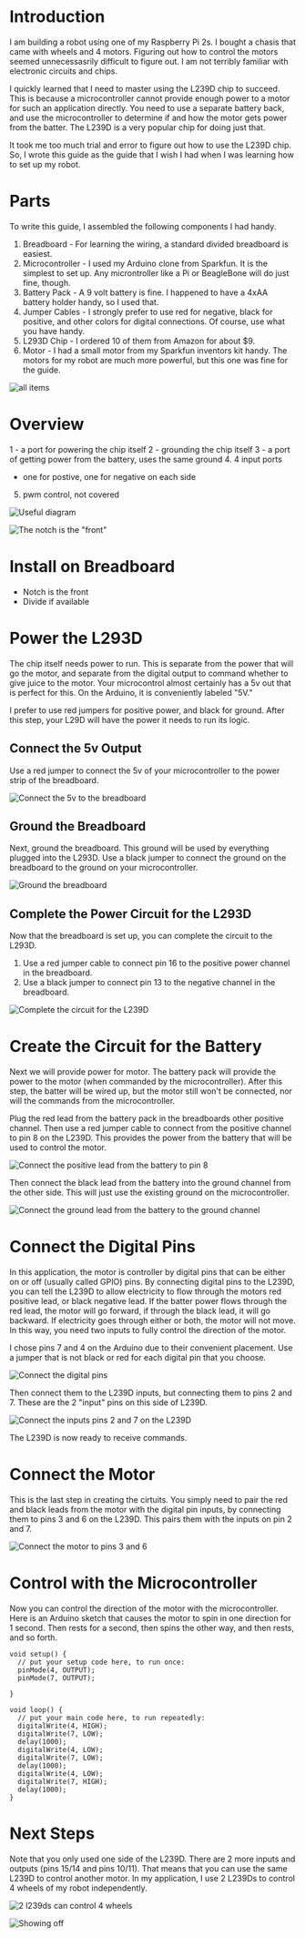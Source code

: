 # Introduction
I am building a robot using one of my Raspberry Pi 2s. I bought a chasis that came with wheels and 4 motors. Figuring out how to control the motors seemed unnecessasrily difficult to figure out. I am not terribly familiar with electronic circuits and chips. 

I quickly learned that I need to master using the L239D chip to succeed. This is because a microcontroller cannot provide enough power to a motor for such an application directly. You need to use a separate battery back, and use the microcontroller to determine if and how the motor gets power from the batter. The L239D is a very popular chip for doing just that.

It took me too much trial and error to figure out how to use the L239D chip. So, I wrote this guide as the guide that I wish I had when I was learning how to set up my robot.

# Parts
To write this guide, I assembled the following components I had handy.

 1. Breadboard - For learning the wiring, a standard divided breadboard is easiest.
 2. Microcontroller - I used my Arduino clone from Sparkfun. It is the simplest to set up. Any microntroller like a Pi or BeagleBone will do just fine, though.
 3. Battery Pack - A 9 volt battery is fine. I happened to have a 4xAA battery holder handy, so I used that. 
 4. Jumper Cables - I strongly prefer to use red for negative, black for positive, and other colors for digital connections. Of course, use what you have handy.
 5. L293D Chip - I ordered 10 of them from Amazon for about $9.
 6. Motor - I had a small motor from my Sparkfun inventors kit handy. The motors for my robot are much more powerful, but this one was fine for the guide.

![all items](Photos/parts.jpg)

# Overview
1 - a port for powering the chip itself
2 - grounding the chip itself
3 - a port of getting power from the battery, uses the same ground
4. 4 input ports
 - one for postive, one for negative on each side
5. pwm control, not covered


![Useful diagram](https://i2.wp.com/robotin.net/wp-content/uploads/2011/07/L293D-pin-out.gif)

![The notch is the "front"](Photos/orientation.jpg)

# Install on Breadboard
 * Notch is the front
 * Divide if available


# Power the L293D
The chip itself needs power to run. This is separate from the power that will go the motor, and separate from the digital output to command whether to give juice to the motor. Your microcontrol almost certainly has a 5v out that is perfect for this. On the Arduino, it is conveniently labeled "5V."

I prefer to use red jumpers for positive power, and black for ground. After this step, your L29D will have the power it needs to run its logic.

## Connect the 5v Output
Use a red jumper to connect the 5v of your microcontroller to the power strip of the breadboard. 

![Connect the 5v to the breadboard](Photos/5v-breadboard.jpg)

## Ground the Breadboard
Next, ground the breadboard. This ground will be used by everything plugged into the L293D. Use a black jumper to connect the ground on the breadboard to the ground on your microcontroller.

![Ground the breadboard](Photos/ground-breadboard.jpg)

## Complete the Power Circuit for the L293D
Now that the breadboard is set up, you can complete the circuit to the L293D.
1. Use a red jumper cable to connect pin 16 to the positive power channel in the breadboard.
2. Use a black jumper to connect pin 13 to the negative channel in the breadboard.


![Complete the circuit for the L239D](Photos/5v-circuit.jpg)

# Create the Circuit for the Battery
Next we will provide power for motor. The battery pack will provide the power to the motor (when commanded by the microcontroller). After this step, the batter will be wired up, but the motor still won't be connected, nor will the commands from the microcontroller.

Plug the red lead from the battery pack in the breadboards other positive channel. Then use a red jumper cable to connect from the positive channel to pin 8 on the L239D. This provides the power from the battery that will be used to control the motor.

![Connect the positive lead from the battery to pin 8](Photos/battery-in.jpg)

Then connect the black lead from the battery into the ground channel from the other side. This will just use the existing ground on the microcontroller.

![Connect the ground lead from the battery to the ground channel](Photos/battery-circuit.jpg)

# Connect the Digital Pins
In this application, the motor is controller by digital pins that can be either on or off (usually called GPIO) pins. By connecting digital pins to the L239D, you can tell the L239D to allow electricity to flow through the motors red positive lead, or black negative lead. If the batter power flows through the red lead, the motor will go forward, if through the black lead, it will go backward. If electricity goes through either or both, the motor will not move. In this way, you need two inputs to fully control the direction of the motor.

I chose pins 7 and 4 on the Arduino due to their convenient placement. Use a jumper that is not black or red for each digital pin that you choose. 

![Connect the digital pins](Photos/digital-pins.jpg)

Then connect them to the L239D inputs, but connecting them to pins 2 and 7. These are the 2 "input" pins on this side of L239D.

![Connect the inputs pins 2 and 7 on the L239D](Photos/inputs.jpg)

The L239D is now ready to receive commands.

# Connect the Motor
This is the last step in creating the cirtuits. You simply need to pair the red and black leads from the motor with the digital pin inputs, by connecting them to pins 3 and 6 on the L239D. This pairs them with the inputs on pin 2 and 7.

![Connect the motor to pins 3 and 6](Photos/motor-connected.jpg)

# Control with the Microcontroller
Now you can control the direction of the motor with the microcontroller. Here is an Arduino sketch that causes the motor to spin in one direction for 1 second. Then rests for a second, then spins the other way, and then rests, and so forth.

```
void setup() {
  // put your setup code here, to run once:
  pinMode(4, OUTPUT);
  pinMode(7, OUTPUT);

}

void loop() {
  // put your main code here, to run repeatedly:
  digitalWrite(4, HIGH);
  digitalWrite(7, LOW);
  delay(1000);
  digitalWrite(4, LOW);
  digitalWrite(7, LOW);
  delay(1000);
  digitalWrite(4, LOW);
  digitalWrite(7, HIGH);
  delay(1000);
}
```

# Next Steps
Note that you only used one side of the L239D. There are 2 more inputs and outputs (pins 15/14 and pins 10/11). That means that you can use the same L239D to control another motor. In my application, I use 2 L239Ds to control 4 wheels of my robot independently. 

![2 l239ds can control 4 wheels](Photos/2l239ds.jpg)

![Showing off](Photos/robot.jpg)

